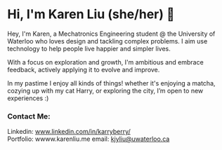 # Hi, I'm Karen Liu (she/her) 💜
Hey, I'm Karen, a Mechatronics Engineering student @ the University of Waterloo who loves design and tackling complex problems. I aim use technology to help people live happier and simpler lives.

With a focus on exploration and growth, I'm ambitious and embrace feedback, actively applying it to evolve and improve.

In my pastime I enjoy all kinds of things! whether it's enjoying a matcha, cozying up with my cat Harry, or exploring the city, I’m open to new experiences :)

### Contact Me:  
Linkedin: www.linkedin.com/in/karryberry/  
Portfolio: wwww.karenliu.me
email: kjyliu@uwaterloo.ca 
